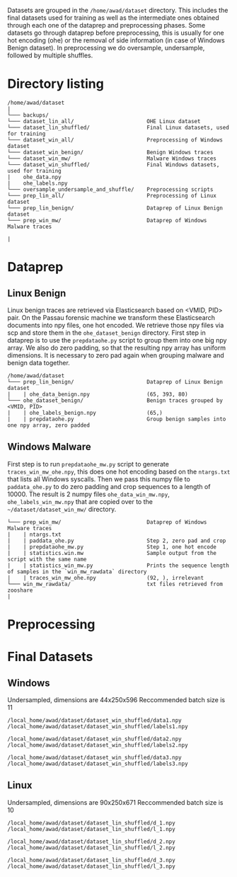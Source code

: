 Datasets are grouped in the `/home/awad/dataset` directory. This includes the final datasets used for training as well as the intermediate ones obtained through each one of the dataprep and preprocessing phases. Some datasets go through dataprep before preprocessing, this is usually for one hot encoding (ohe) or the removal of side information (in case of Windows Benign dataset). In preprocessing we do oversample, undersample, followed by multiple shuffles.

# Directory listing
```
/home/awad/dataset
|
└─── backups/
└─── dataset_lin_all/						OHE Linux dataset
└─── dataset_lin_shuffled/					Final Linux datasets, used for training
└─── dataset_win_all/						Preprocessing of Windows dataset
└─── dataset_win_benign/					Benign Windows traces
└─── dataset_win_mw/						Malware Windows traces
└─── dataset_win_shuffled/				 	Final Windows datasets, used for training
|    ohe_data.npy
|    ohe_labels.npy
└─── oversample_undersample_and_shuffle/	Preprocessing scripts
└─── prep_lin_all/							Preprocessing of Linux dataset
└─── prep_lin_benign/						Dataprep of Linux Benign dataset
└─── prep_win_mw/							Dataprep of Windows Malware traces

|
```

# Dataprep
## Linux Benign
Linux benign traces are retrieved via Elasticsearch based on <VMID, PID> pair. On the Passau forensic machine we transform these Elasticsearch documents into npy files, one hot encoded. We retrieve those npy files via scp and store them in the `ohe_dataset_benign` directory. First step in dataprep is to use the `prepdataohe.py` script to group them into one big npy array. We also do zero padding, so that the resulting npy array has uniform dimensions. It is necessary to zero pad again when grouping malware and benign data together. 
```
/home/awad/dataset
└─── prep_lin_benign/						Dataprep of Linux Benign dataset
|    | ohe_data_benign.npy					(65, 393, 80)
└─── ohe_dataset_benign/					Benign traces grouped by <VMID, PID>
|    | ohe_labels_benign.npy				(65,)
|    | prepdataohe.py						Group benign samples into one npy array, zero padded
```

## Windows Malware
First step is to run `prepdataohe_mw.py` script to generate `traces_win_mw_ohe.npy`, this does one hot encoding based on the `ntargs.txt` that lists all Windows syscalls. Then we pass this numpy file to `paddata_ohe.py` to do zero padding and crop sequences to a length of 10000. The result is 2 numpy files `ohe_data_win_mw.npy`, `ohe_labels_win_mw.npy` that are copied over to the `~/dataset/dataset_win_mw/` directory.
```
└─── prep_win_mw/							Dataprep of Windows Malware traces
|    | ntargs.txt
|    | paddata_ohe.py						Step 2, zero pad and crop
|    | prepdataohe_mw.py					Step 1, one hot encode
|    | statistics.win.mw					Sample output from the script with the same name
|    | statistics_win_mw.py					Prints the sequence length of samples in the `win_mw_rawdata` directory
|    | traces_win_mw_ohe.npy				(92, ), irrelevant
└─── win_mw_rawdata/						txt files retrieved from zooshare
|
```

# Preprocessing


# Final Datasets

## Windows
Undersampled, dimensions are 44x250x596
Reccommended batch size is 11
```
/local_home/awad/dataset/dataset_win_shuffled/data1.npy
/local_home/awad/dataset/dataset_win_shuffled/labels1.npy

/local_home/awad/dataset/dataset_win_shuffled/data2.npy
/local_home/awad/dataset/dataset_win_shuffled/labels2.npy

/local_home/awad/dataset/dataset_win_shuffled/data3.npy
/local_home/awad/dataset/dataset_win_shuffled/labels3.npy
```
## Linux
Undersampled, dimensions are 90x250x671
Reccommended batch size is 10
```
/local_home/awad/dataset/dataset_lin_shuffled/d_1.npy
/local_home/awad/dataset/dataset_lin_shuffled/l_1.npy

/local_home/awad/dataset/dataset_lin_shuffled/d_2.npy
/local_home/awad/dataset/dataset_lin_shuffled/l_2.npy

/local_home/awad/dataset/dataset_lin_shuffled/d_3.npy
/local_home/awad/dataset/dataset_lin_shuffled/l_3.npy
```
